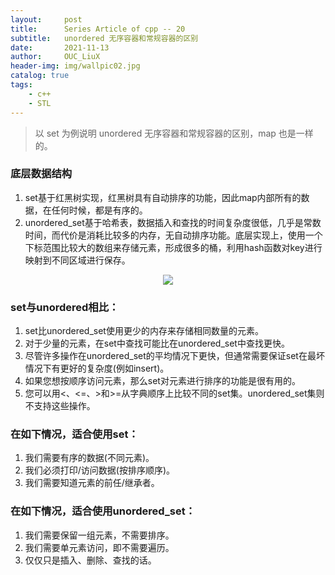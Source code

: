 ```yaml
---
layout:     post
title:      Series Article of cpp -- 20
subtitle:   unordered 无序容器和常规容器的区别           
date:       2021-11-13
author:     OUC_LiuX
header-img: img/wallpic02.jpg
catalog: true
tags:     
    - c++   
    - STL
---     
```

> 以 set 为例说明 unordered 无序容器和常规容器的区别，map 也是一样的。       

### 底层数据结构       
1. set基于红黑树实现，红黑树具有自动排序的功能，因此map内部所有的数据，在任何时候，都是有序的。        
2. unordered_set基于哈希表，数据插入和查找的时间复杂度很低，几乎是常数时间，而代价是消耗比较多的内存，无自动排序功能。底层实现上，使用一个下标范围比较大的数组来存储元素，形成很多的桶，利用hash函数对key进行映射到不同区域进行保存。       

<div align=center><img src="https://raw.githubusercontent.com/OUCliuxiang/OUCliuxiang.github.io/master/img/cpp/cpp05.png"></div>       

###  set与unordered相比：     
1. set比unordered_set使用更少的内存来存储相同数量的元素。     
2. 对于少量的元素，在set中查找可能比在unordered_set中查找更快。        
3. 尽管许多操作在unordered_set的平均情况下更快，但通常需要保证set在最坏情况下有更好的复杂度(例如insert)。         
4. 如果您想按顺序访问元素，那么set对元素进行排序的功能是很有用的。       
5. 您可以用<、<=、>和>=从字典顺序上比较不同的set集。unordered_set集则不支持这些操作。        

### 在如下情况，适合使用set：       
1. 我们需要有序的数据(不同元素)。      
2. 我们必须打印/访问数据(按排序顺序)。        
3. 我们需要知道元素的前任/继承者。       

### 在如下情况，适合使用unordered_set：       
1. 我们需要保留一组元素，不需要排序。      
2. 我们需要单元素访问，即不需要遍历。        
3. 仅仅只是插入、删除、查找的话。         